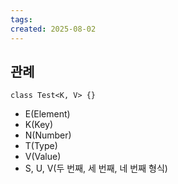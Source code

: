 ```yaml
---
tags: 
created: 2025-08-02
---
```

## 관례
`class Test<K, V> {}`
- E(Element)
- K(Key)
- N(Number)
- T(Type)
- V(Value)
- S, U, V(두 번째, 세 번째, 네 번째 형식)